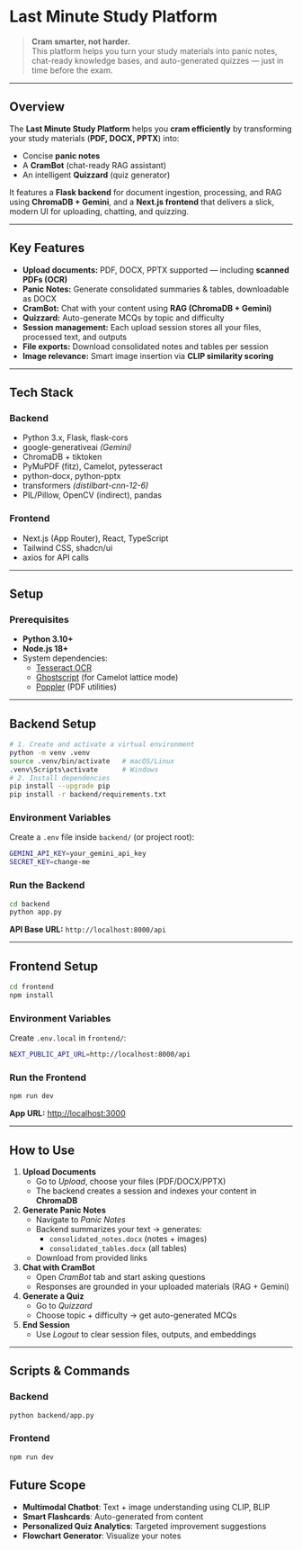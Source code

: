 # Last Minute Study Platform

> **Cram smarter, not harder.**  
> This platform helps you turn your study materials into panic notes, chat-ready knowledge bases, and auto-generated quizzes — just in time before the exam.

---

## Overview

The **Last Minute Study Platform** helps you **cram efficiently** by transforming your study materials (**PDF, DOCX, PPTX**) into:
- Concise **panic notes**
- A **CramBot** (chat-ready RAG assistant)
- An intelligent **Quizzard** (quiz generator)

It features a **Flask backend** for document ingestion, processing, and RAG using **ChromaDB + Gemini**, and a **Next.js frontend** that delivers a slick, modern UI for uploading, chatting, and quizzing.

---

## Key Features
- **Upload documents:** PDF, DOCX, PPTX supported — including **scanned PDFs (OCR)**  
- **Panic Notes:** Generate consolidated summaries & tables, downloadable as DOCX  
- **CramBot:** Chat with your content using **RAG (ChromaDB + Gemini)**  
- **Quizzard:** Auto-generate MCQs by topic and difficulty  
- **Session management:** Each upload session stores all your files, processed text, and outputs  
- **File exports:** Download consolidated notes and tables per session  
- **Image relevance:** Smart image insertion via **CLIP similarity scoring**

---

## Tech Stack

### Backend
- Python 3.x, Flask, flask-cors  
- google-generativeai *(Gemini)*  
- ChromaDB + tiktoken  
- PyMuPDF (fitz), Camelot, pytesseract  
- python-docx, python-pptx  
- transformers *(distilbart-cnn-12-6)*  
- PIL/Pillow, OpenCV (indirect), pandas  

### Frontend
- Next.js (App Router), React, TypeScript  
- Tailwind CSS, shadcn/ui  
- axios for API calls  

---

## Setup
### Prerequisites
- **Python 3.10+**
- **Node.js 18+**
- System dependencies:
  - [Tesseract OCR](https://tesseract-ocr.github.io/)
  - [Ghostscript](https://www.ghostscript.com/) (for Camelot lattice mode)
  - [Poppler](https://poppler.freedesktop.org/) (PDF utilities)

---

## Backend Setup
```bash
# 1. Create and activate a virtual environment
python -m venv .venv
source .venv/bin/activate   # macOS/Linux
.venv\Scripts\activate      # Windows
# 2. Install dependencies
pip install --upgrade pip
pip install -r backend/requirements.txt
````

### Environment Variables
Create a `.env` file inside `backend/` (or project root):
```bash
GEMINI_API_KEY=your_gemini_api_key
SECRET_KEY=change-me
```

### Run the Backend
```bash
cd backend
python app.py
```
**API Base URL:** `http://localhost:8000/api`

---

## Frontend Setup
```bash
cd frontend
npm install
```

### Environment Variables
Create `.env.local` in `frontend/`:
```bash
NEXT_PUBLIC_API_URL=http://localhost:8000/api
```

### Run the Frontend
```bash
npm run dev
```
**App URL:** [http://localhost:3000](http://localhost:3000)

---

## How to Use
1. **Upload Documents**
   * Go to *Upload*, choose your files (PDF/DOCX/PPTX)
   * The backend creates a session and indexes your content in **ChromaDB**
2. **Generate Panic Notes**
   * Navigate to *Panic Notes*
   * Backend summarizes your text → generates:
     * `consolidated_notes.docx` (notes + images)
     * `consolidated_tables.docx` (all tables)
   * Download from provided links
3. **Chat with CramBot**
   * Open *CramBot* tab and start asking questions
   * Responses are grounded in your uploaded materials (RAG + Gemini)
4. **Generate a Quiz**
   * Go to *Quizzard*
   * Choose topic + difficulty → get auto-generated MCQs
5. **End Session**
   * Use *Logout* to clear session files, outputs, and embeddings

---

## Scripts & Commands
### Backend
```bash
python backend/app.py
```

### Frontend
```bash
npm run dev
```

## Future Scope
- **Multimodal Chatbot**: Text + image understanding using CLIP, BLIP
- **Smart Flashcards**: Auto-generated from content
- **Personalized Quiz Analytics**: Targeted improvement suggestions
- **Flowchart Generator**: Visualize your notes
